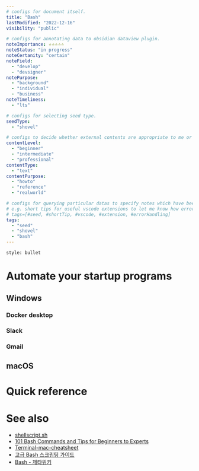 ```yaml
---
# configs for document itself.
title: "Bash"
lastModified: "2022-12-16"
visibility: "public"

# configs for annotating data to obsidian dataview plugin.
noteImportance: ⭐⭐⭐⭐⭐
noteStatus: "in progress"
noteCertanity: "certain"
noteField:
  - "develop"
  - "devsigner"
notePurpose:
  - "background"
  - "individual"
  - "business"
noteTimeliness:
  - "lts"

# configs for selecting seed type.
seedType:
  - "shovel"

# configs to decide whether external contents are appropriate to me or not.
contentLevel:
  - "beginner"
  - "intermediate"
  - "professional"
contentType:
  - "text"
contentPurpose:
  - "howto"
  - "reference"
  - "realworld"

# configs for querying particular datas to specify notes which have been noted expirences related to particular subject.
# e.g. short tips for useful vscode extensions to let me know how errors occur.
# tags=[#seed, #shortTip, #vscode, #extension, #errorHandling]
tags:
  - "seed"
  - "shovel"
  - "bash"
---
```

```toc
style: bullet
```
# Automate your startup programs
## Windows
### Docker desktop
### Slack
### Gmail
### 

## macOS

# Quick reference

# See also
- [shellscript.sh](https://www.shellscript.sh/)
- [101 Bash Commands and Tips for Beginners to Experts](https://dev.to/awwsmm/101-bash-commands-and-tips-for-beginners-to-experts-30je)
- [Terminal-mac-cheatsheet](https://github.com/0nn0/terminal-mac-cheatsheet)
- [고급 Bash 스크립팅 가이드](http://wiki.kldp.org/HOWTO/html/Adv-Bash-Scr-HOWTO/)
- [Bash - 제타위키](https://zetawiki.com/wiki/Bash)